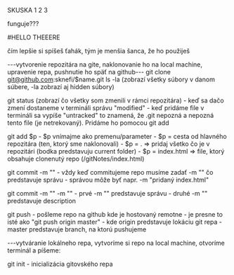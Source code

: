 SKUSKA 1 2 3 



funguje???

#HELLO THEEERE

čím lepšie si spíšeš ťahák, tým je menšia šanca, že ho použiješ

---vytvorenie repozitára na gite, naklonovanie ho na local machine, upravenie repa, pushnutie ho späť na github---
git clone git@github.com:sknefi/$name.git
ls -la              (zobrazí všetky súbory v danom súbere, -la zobrazí aj hidden súbory)

git status          (zobrazí čo všetky som zmenili v rámci repozitára)
                    - keď sa dačo zmení dostaneme v termináli správu "modified"
                    - keď pridáme file v termináli sa vypíše "untracked" to znamená, že .git nepozná
                    a nepozná tento file (je netrekovaný). Pridáme ho pomocou git add

git add $p          - $p vnímajme ako premenu/parameter
                    - $p = cesta od hlavného repozitára (ten, ktorý sme naklonovali)
                    - $p = .    => pridaj všetko čo je v repozitári (bodka predstavuju current folder)
                    - $p = index.html    => file, ktorý obsahuje clonenutý repo (/gitNotes/index.html)
 
git commit -m ""    - vždy keď commitujeme repo musíme zadať -m "" čo predstavuje správu
                    - správou môže byť napr. -m "pridaný index.html"
  

git commit -m "" -m ""      - prvé -m "" predstavuje správu
                            - druhé -m "" predstavuje description

git push            - pošleme repo na github kde je hostovaný remotne
                    - je presne to isté ako "git push origin master"
                    - kde origin predstavuje lokáciu git repa 
                    - master predstavuje branch, na ktorú pushujeme


---vytváranie lokálneho repa, 
vytvoríme si repo na local machine, otvoríme terminál a píšeme:

git init            - inicializácia gitovského repa